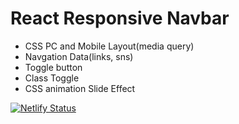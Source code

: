 # React Responsive Navbar
- CSS PC and Mobile Layout(media query)
- Navgation Data(links, sns)
- Toggle button
- Class Toggle
- CSS animation Slide Effect

[![Netlify Status](https://api.netlify.com/api/v1/badges/86b8057b-bf64-4733-a930-e742417a7f7c/deploy-status)](https://app.netlify.com/sites/react-navbar-csslick/deploys)